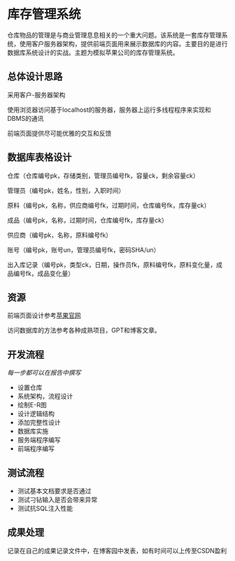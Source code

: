 # 库存管理系统
仓库物品的管理是与商业管理息息相关的一个重大问题。该系统是一套库存管理系统，使用客户服务器架构，提供前端页面用来展示数据库的内容。主要目的是进行数据库系统设计的实战。主题为模拟苹果公司的库存管理系统。

## 总体设计思路
采用客户-服务器架构

使用浏览器访问基于localhost的服务器，服务器上运行多线程程序来实现和DBMS的通讯

前端页面提供尽可能优雅的交互和反馈

## 数据库表格设计
仓库（仓库编号pk，存储类别，管理员编号fk，容量ck，剩余容量ck）

管理员（编号pk，姓名，性别，入职时间）

原料（编号pk，名称，供应商编号fk，过期时间，仓库编号fk，库存量ck）

成品（编号pk，名称，过期时间，仓库编号fk，库存量ck）

供应商（编号pk，名称，原料编号fk）

账号（编号pk，账号un，管理员编号fk，密码SHA/un）

出入库记录（编号pk，类型ck，日期，操作员fk，原料编号fk，原料变化量，成品编号fk，成品变化量）

## 资源
前端页面设计参考<a href="https://apple.com.cn">苹果官网</a>

访问数据库的方法参考各种成熟项目，GPT和博客文章。

## 开发流程
*每一步都可以在报告中撰写*
* 设置仓库
* 系统架构，流程设计
* 绘制E-R图
* 设计逻辑结构
* 添加完整性设计
* 数据库实施
* 服务端程序编写
* 前端程序编写

## 测试流程
* 测试基本文档要求是否通过
* 测试刁钻输入是否会带来异常
* 测试抗SQL注入性能

## 成果处理
记录在自己的成果记录文件中，在博客园中发表，如有时间可以上传至CSDN盈利